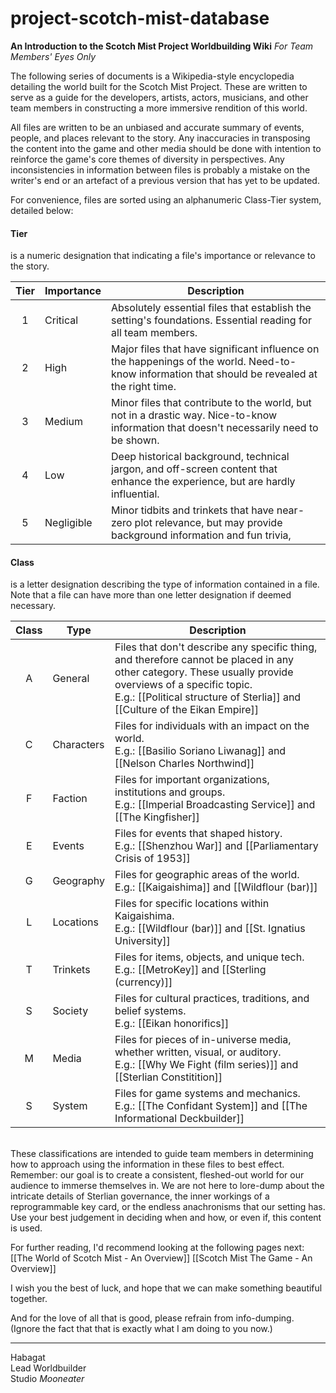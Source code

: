 # project-scotch-mist-database

**An Introduction to the Scotch Mist Project Worldbuilding Wiki**
*For Team Members' Eyes Only*

The following series of documents is a Wikipedia-style encyclopedia detailing the world built for the Scotch Mist Project. These are written to serve as a guide for the developers, artists, actors, musicians, and other team members in constructing a more immersive rendition of this world.

All files are written to be an unbiased and accurate summary of events, people, and places relevant to the story. Any inaccuracies in transposing the content into the game and other media should be done with intention to reinforce the game's core themes of diversity in perspectives. Any inconsistencies in information between files is probably a mistake on the writer's end or an artefact of a previous version that has yet to be updated.

For convenience, files are sorted using an alphanumeric Class-Tier system, detailed below:
#### Tier
is a numeric designation that indicating a file's importance or relevance to the story.

| Tier | Importance | Description                                                                                                                                     |
| :--: | ---------- | ----------------------------------------------------------------------------------------------------------------------------------------------- |
|  1   | Critical   | Absolutely essential files that establish the setting's foundations. Essential reading for all team members.                                    |
|  2   | High       | Major files that have significant influence on the happenings of the world. Need-to-know information that should be revealed at the right time. |
|  3   | Medium     | Minor files that contribute to the world, but not in a drastic way. Nice-to-know information that doesn't necessarily need to be shown.         |
|  4   | Low        | Deep historical background, technical jargon, and off-screen content that enhance the experience, but are hardly influential.                   |
|  5   | Negligible | Minor tidbits and trinkets that have near-zero plot relevance, but may provide background information and fun trivia,                           |
#### Class
is a letter designation describing the type of information contained in a file. Note that a file can have more than one letter designation if deemed necessary.

| Class | Type       | Description                                                                                                                                                                                                                              |
| :---: | ---------- | ---------------------------------------------------------------------------------------------------------------------------------------------------------------------------------------------------------------------------------------- |
|   A   | General    | Files that don't describe any specific thing, and therefore cannot be placed in any other category. These usually provide overviews of a specific topic.<br>E.g.: [[Political structure of Sterlia]] and [[Culture of the Eikan Empire]] |
|   C   | Characters | Files for individuals with an impact on the world.<br>E.g.: [[Basilio Soriano Liwanag]] and [[Nelson Charles Northwind]]                                                                                                                 |
|   F   | Faction    | Files for important organizations, institutions and groups.<br>E.g.: [[Imperial Broadcasting Service]] and [[The Kingfisher]]                                                                                                            |
|   E   | Events     | Files for events that shaped history.<br>E.g.: [[Shenzhou War]] and [[Parliamentary Crisis of 1953]]                                                                                                                                     |
|   G   | Geography  | Files for geographic areas of the world.<br>E.g.: [[Kaigaishima]] and [[Wildflour (bar)]]                                                                                                                                                |
|   L   | Locations  | Files for specific locations within Kaigaishima.<br>E.g.: [[Wildflour (bar)]] and [[St. Ignatius University]]                                                                                                                            |
|   T   | Trinkets   | Files for items, objects, and unique tech.<br>E.g.: [[MetroKey]] and [[Sterling (currency)]]                                                                                                                                             |
|   S   | Society    | Files for cultural practices, traditions, and belief systems.<br>E.g.: [[Eikan honorifics]]                                                                                                                                              |
|   M   | Media      | Files for pieces of in-universe media, whether written, visual, or auditory.<br>E.g.: [[Why We Fight (film series)]] and [[Sterlian Constitition]]                                                                                       |
|   S   | System     | Files for game systems and mechanics.<br>E.g.: [[The Confidant System]] and [[The Informational Deckbuilder]]                                                                                                                            |

</br>
These classifications are intended to guide team members in determining how to approach using the information in these files to best effect.
</br>
Remember: our goal is to create a consistent, fleshed-out world for our audience to immerse themselves in. We are not here to lore-dump about the intricate details of Sterlian governance, the inner workings of a reprogrammable key card, or the endless anachronisms that our setting has. Use your best judgement in deciding when and how, or even if, this content is used.

For further reading, I'd recommend looking at the following pages next:
[[The World of Scotch Mist - An Overview]]
[[Scotch Mist The Game - An Overview]]

I wish you the best of luck, and hope that we can make something beautiful together.

And for the love of all that is good, please refrain from info-dumping. (Ignore the fact that that is exactly what I am doing to you now.)

---
Habagat</br>
Lead Worldbuilder</br>
Studio *Mooneater*